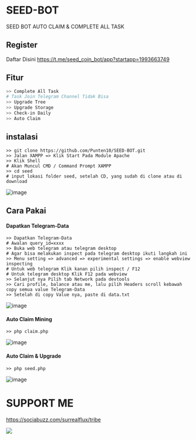 # SEED-BOT
SEED BOT AUTO CLAIM &amp; COMPLETE ALL TASK

## Register
Daftar Disini https://t.me/seed_coin_bot/app?startapp=1993663749

## Fitur
```bash
>> Complete All Task
# Task Join Telegram Channel Tidak Bisa
>> Upgrade Tree 
>> Upgrade Storage
>> Check-in Daily 
>> Auto Claim
```

## instalasi
```shell
>> git clone https://github.com/Punten10/SEED-BOT.git
>> Jalan XAMPP => Klik Start Pada Module Apache
>> Klik Shell
# Akan Muncul CMD / Command Prompt XAMPP
>> cd seed
# input lokasi folder seed, setelah CD, yang sudah di clone atau di download
```
![image](https://github.com/Punten10/SEED-BOT/assets/64400801/dff2c919-01f8-49b3-ada8-e8a26d8c46d2)

## Cara Pakai
#### Dapatkan Telegram-Data
```shell
>> Dapatkan Telegram-Data
# Awalan query_id=xxxx
>> Buka web telegram atau telegram desktop
# Agar bisa melakukan inspect pada telegram desktop ikuti langkah ini
>> Menu setting => advanced => experimental settings => enable webview inspecting
# Untuk web telegram Klik kanan pilih inspect / F12
# Untuk telegram desktop Klik F12 pada webview
>> Selanjut nya Pilih tab Network pada devtools
>> Cari profile, balance atau me, lalu pilih Headers scroll kebawah copy semua value Telegram-Data
>> Setelah di copy Value nya, paste di data.txt
```
![image](https://github.com/Punten10/SEED-BOT/assets/64400801/13069695-fdd6-43d2-bb77-608ccd216771)

#### Auto Claim Mining
```shell
>> php claim.php
```
![image](https://github.com/Punten10/SEED-BOT/assets/64400801/2ac5e091-3b96-46a8-86a2-b1deb760b8bc)


#### Auto Claim & Upgrade
```shell
>> php seed.php
```
![image](https://github.com/Punten10/SEED-BOT/assets/64400801/49d6a61d-b16c-48ef-93bd-06c1de02d8da)



# SUPPORT ME
https://sociabuzz.com/surrealflux/tribe

[<img src="https://img.shields.io/badge/Telegram-%40Me-orange">](https://t.me/zuiredrop)
